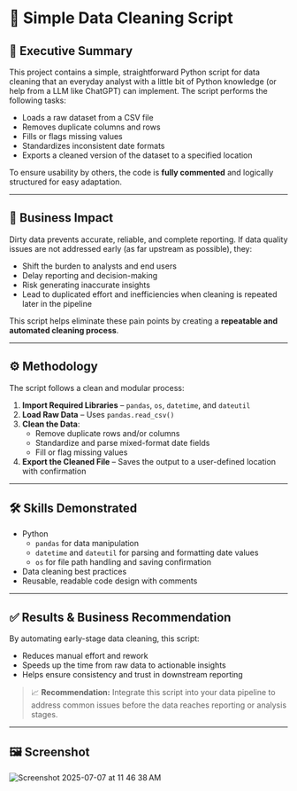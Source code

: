 # 🧼 Simple Data Cleaning Script

## 📌 Executive Summary

This project contains a simple, straightforward Python script for data cleaning that an everyday analyst with a little bit of Python knowledge (or help from a LLM like ChatGPT) can implement. The script performs the following tasks:

- Loads a raw dataset from a CSV file
- Removes duplicate columns and rows
- Fills or flags missing values
- Standardizes inconsistent date formats
- Exports a cleaned version of the dataset to a specified location

To ensure usability by others, the code is **fully commented** and logically structured for easy adaptation.

---

## 💼 Business Impact

Dirty data prevents accurate, reliable, and complete reporting. If data quality issues are not addressed early (as far upstream as possible), they:
- Shift the burden to analysts and end users
- Delay reporting and decision-making
- Risk generating inaccurate insights
- Lead to duplicated effort and inefficiencies when cleaning is repeated later in the pipeline

This script helps eliminate these pain points by creating a **repeatable and automated cleaning process**.

---

## ⚙️ Methodology

The script follows a clean and modular process:
1. **Import Required Libraries** – `pandas`, `os`, `datetime`, and `dateutil`
2. **Load Raw Data** – Uses `pandas.read_csv()`
3. **Clean the Data**:
   - Remove duplicate rows and/or columns
   - Standardize and parse mixed-format date fields
   - Fill or flag missing values
4. **Export the Cleaned File** – Saves the output to a user-defined location with confirmation

---

## 🛠️ Skills Demonstrated

- Python
  - `pandas` for data manipulation
  - `datetime` and `dateutil` for parsing and formatting date values
  - `os` for file path handling and saving confirmation
- Data cleaning best practices
- Reusable, readable code design with comments

---

## ✅ Results & Business Recommendation

By automating early-stage data cleaning, this script:
- Reduces manual effort and rework
- Speeds up the time from raw data to actionable insights
- Helps ensure consistency and trust in downstream reporting

> 📈 **Recommendation:** Integrate this script into your data pipeline to address common issues before the data reaches reporting or analysis stages.

---

## 🖼️ Screenshot

![Screenshot 2025-07-07 at 11 46 38 AM](https://github.com/user-attachments/assets/7baa85cd-a99b-4775-8348-2fead848c9fe)





